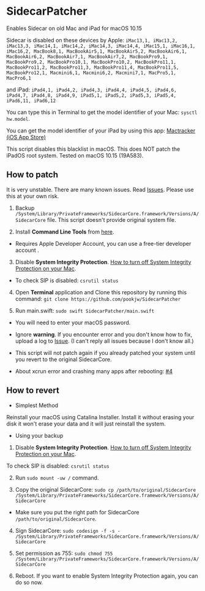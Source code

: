 # SidecarPatcher

Enables Sidecar on old Mac and iPad for macOS 10.15 

Sidecar is disabled on these devices by Apple: `iMac13,1, iMac13,2, iMac13,3, iMac14,1, iMac14,2, iMac14,3, iMac14,4, iMac15,1, iMac16,1, iMac16,2, MacBook8,1, MacBookAir5,1, MacBookAir5,2, MacBookAir6,1, MacBookAir6,2, MacBookAir7,1, MacBookAir7,2, MacBookPro9,1, MacBookPro9,2, MacBookPro10,1, MacBookPro10,2, MacBookPro11,1, MacBookPro11,2, MacBookPro11,3, MacBookPro11,4, MacBookPro11,5, MacBookPro12,1, Macmini6,1, Macmini6,2, Macmini7,1, MacPro5,1, MacPro6,1`

and iPad: `iPad4,1, iPad4,2, iPad4,3, iPad4,4, iPad4,5, iPad4,6, iPad4,7, iPad4,8, iPad4,9, iPad5,1, iPad5,2, iPad5,3, iPad5,4, iPad6,11, iPad6,12`

You can type this in Terminal to get the model identifier of your Mac: `sysctl hw.model`.

You can get the model identifier of your iPad by using this app: [Mactracker (iOS App Store)](https://apps.apple.com/us/app/mactracker/id311421597)

This script disables this blacklist in macOS. This does NOT patch the iPadOS root system. Tested on macOS 10.15 (19A583).

## How to patch

It is very unstable. There are many known issues. Read [Issues](https://github.com/pookjw/SidecarPatcher/issues). Please use this at your own risk.

1. Backup `/System/Library/PrivateFrameworks/SidecarCore.framework/Versions/A/SidecarCore` file. This script doesn't provide original system file.

2. Install **Command Line Tools** from [here](https://developer.apple.com/download/more/).

- Requires Apple Developer Account, you can use a free-tier developer account .

3. Disable **System Integrity Protection**. [How to turn off System Integrity Protection on your Mac](https://www.imore.com/how-turn-system-integrity-protection-macos).

- To check SIP is disabled: `csrutil status`

4. Open **Terminal** application and Clone this repository by running this command: `git clone https://github.com/pookjw/SidecarPatcher`

5. Run main.swift: `sudo swift SidecarPatcher/main.swift`

- You will need to enter your macOS password.

- Ignore **warning**. If you encounter error and you don't know how to fix, upload a log to [Issue](https://github.com/pookjw/SidecarPatcher/issues). (I can't reply all issues because I don't know all.)

- This script will not patch again if you already patched your system until you revert to the original SidecarCore.

- About xcrun error and crashing many apps after rebooting: [#4](https://github.com/pookjw/SidecarPatcher/issues/4)

## How to revert

- Simplest Method

Reinstall your macOS using Catalina Installer. Install it without erasing your disk it won't erase your data and it will just reinstall the system.

- Using your backup

1. Disable **System Integrity Protection**. [How to turn off System Integrity Protection on your Mac](https://www.imore.com/how-turn-system-integrity-protection-macos).

To check SIP is disabled: `csrutil status` 

2. Run `sudo mount -uw /` command.

3. Copy the original SidecarCore: `sudo cp /path/to/original/SidecarCore /System/Library/PrivateFrameworks/SidecarCore.framework/Versions/A/SidecarCore`

- Make sure you put the right path for SidecarCore `/path/to/original/SidecarCore`.

4. Sign SidecarCore: `sudo codesign -f -s - /System/Library/PrivateFrameworks/SidecarCore.framework/Versions/A/SidecarCore`

5. Set permission as 755: `sudo chmod 755 /System/Library/PrivateFrameworks/SidecarCore.framework/Versions/A/SidecarCore`

6. Reboot. If you want to enable System Integrity Protection again, you can do so now.
